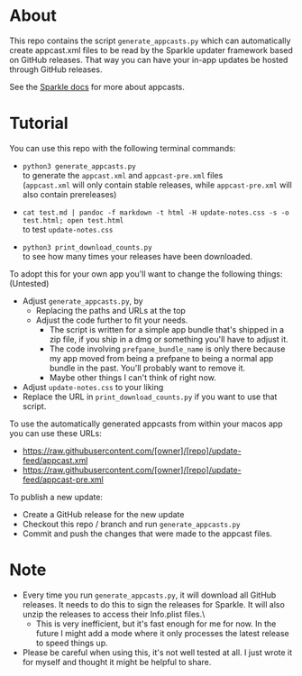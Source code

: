 # About

This repo contains the script `generate_appcasts.py` which can automatically create appcast.xml files to be read by the Sparkle updater framework based on GitHub releases.
That way you can have your in-app updates be hosted through GitHub releases.

See the [Sparkle docs](https://sparkle-project.org/documentation/) for more about appcasts.

# Tutorial


You can use this repo with the following terminal commands:

- `python3 generate_appcasts.py` \
to generate the `appcast.xml` and `appcast-pre.xml` files \
    (`appcast.xml` will only contain stable releases, while `appcast-pre.xml` will also contain prereleases)

- `cat test.md | pandoc -f markdown -t html -H update-notes.css -s -o test.html; open test.html` \
to test `update-notes.css`

- `python3 print_download_counts.py` \
to see how many times your releases have been downloaded.

To adopt this for your own app you'll want to change the following things: (Untested)
- Adjust `generate_appcasts.py`, by 
  - Replacing the paths and URLs at the top
  - Adjust the code further to fit your needs. 
    - The script is written for a simple app bundle that's shipped in a zip file, if you ship in a dmg or something you'll have to adjust it.
    - The code involving `prefpane_bundle_name` is only there because my app moved from being a prefpane to being a normal app bundle in the past. You'll probably want to remove it.
    - Maybe other things I can't think of right now.
- Adjust `update-notes.css` to your liking
- Replace the URL in `print_download_counts.py` if you want to use that script.

To use the automatically generated appcasts from within your macos app you can use these URLs:
  - https://raw.githubusercontent.com/[owner]/[repo]/update-feed/appcast.xml
  - https://raw.githubusercontent.com/[owner]/[repo]/update-feed/appcast-pre.xml

To publish a new update:
- Create a GitHub release for the new update
- Checkout this repo / branch and run `generate_appcasts.py`
- Commit and push the changes that were made to the appcast files.

# Note

- Every time you run `generate_appcasts.py`, it will download all GitHub releases. It needs to do this to sign the releases for Sparkle. It will also unzip the releases to access their Info.plist files.\
    - This is very inefficient, but it's fast enough for me for now. In the future I might add a mode where it only processes the latest release to speed things up.
- Please be careful when using this, it's not well tested at all. I just wrote it for myself and thought it might be helpful to share.
